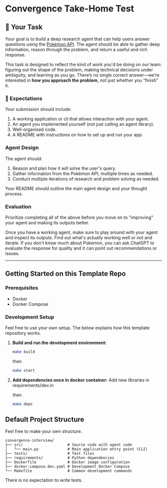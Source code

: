 # Convergence Take-Home Test

## 🚀 Your Task

Your goal is to build a deep research agent that can help users answer questions using the [Pokémon API](https://pokeapi.co/). The agent should be able to gather deep information, reason through the problem, and return a useful and rich response.

This task is designed to reflect the kind of work you'd be doing on our team: figuring out the shape of the problem, making technical decisions under ambiguity, and learning as you go. There’s no single correct answer—we’re interested in **how you approach the problem**, not just whether you “finish” it.

### 🧭 Expectations

Your submission should include:
1. A working application or cli that allows interaction with your agent.
2. An agent you implemented yourself (not just calling an agent library).
3. Well-organised code.
4. A README with instructions on how to set up and run your app.

### Agent Design

The agent should:
1. Reason and plan how it will solve the user's query.
2. Gather information from the Pokémon API, multiple times as needed.
3. Conduct multiple iterations of research and problem solving as needed.

Your README should outline the main agent design and your thought process.

### Evaluation

Prioritize completing all of the above before you move on to "improving" your agent and making its outputs better.

Once you have a working agent, make sure to play around with your agent and inspect its outputs. Find out what's actually working well or not and iterate. If you don't know much about Pokemon, you can ask ChatGPT to evaluate the response for quality and it can point out recommendations or issues.

---

## Getting Started on this Template Repo

### Prerequisites

- Docker
- Docker Compose

### Development Setup

Feel free to use your own setup. The below explains how this template repository works.

1. **Build and run the development environment:**

   ```bash
   make build
   ```
   then
   ```bash
   make start
   ```
2. **Add dependencies once in docker container:**
   Add new libraries in requirements/dev.in

   then

   ```bash
   make deps
   ```

## Default Project Structure

Feel free to make your own structure.

```
convergence-interview/
├── src/                    # Source code with agent code
│   └── main.py             # Main application entry point (CLI)
├── tests/                  # Test files
├── requirements/           # Python dependencies
├── Dockerfile              # Docker image configuration
├── docker-compose.dev.yaml # Development Docker Compose
└── Makefile                # Common development commands
```

There is no expectation to write tests.
```
